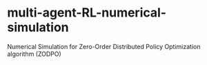 # multi-agent-RL-numerical-simulation
Numerical Simulation for Zero-Order Distributed Policy Optimization algorithm (ZODPO)
